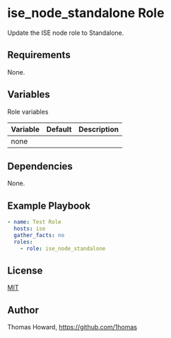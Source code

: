 # ise_node_standalone Role

Update the ISE node role to Standalone.

## Requirements

None.

## Variables

Role variables

| Variable | Default | Description |
| -------- | ------- | ----------- |
| none     |         |             |

## Dependencies

None.

## Example Playbook

```yaml
- name: Test Role
  hosts: ise
  gather_facts: no
  roles:
    - role: ise_node_standalone
```

## License

[MIT](https://mit-license.org/)

## Author

Thomas Howard, <https://github.com/1homas>
